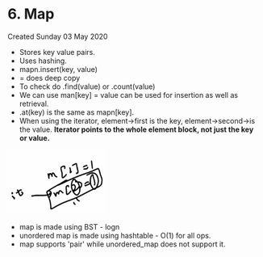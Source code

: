 # 6. Map
Created Sunday 03 May 2020


* Stores key value pairs.
* Uses hashing.
* mapn.insert(key, value)
* = does deep copy
* To check do .find(value) or .count(value)
* We can use man[key] = value can be used for insertion as well as retrieval.
* .at(key) is the same as mapn[key].
* When using the iterator, element->first is the key, element->second->is the value. **Iterator points to the whole element block, not just the key or value.**

![](./6._Map/Selection_126.png)

* map is made using BST - logn
* unordered map is made using hashtable - O(1) for all ops.
* map supports 'pair' while unordered_map does not support it. 


